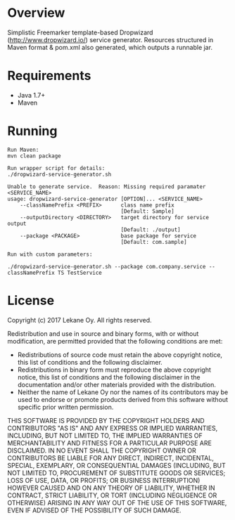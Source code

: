 # Overview

Simplistic Freemarker template-based Dropwizard (http://www.dropwizard.io/) service generator.
Resources structured in Maven format & pom.xml also generated, which outputs a runnable jar.

# Requirements

* Java 1.7+
* Maven

# Running

```
Run Maven:
mvn clean package

Run wrapper script for details:
./dropwizard-service-generator.sh

Unable to generate service.  Reason: Missing required paramater <SERVICE_NAME>
usage: dropwizard-service-generator [OPTION]... <SERVICE_NAME>
    --classNamePrefix <PREFIX>      class name prefix
                                    [Default: Sample]
    --outputDirectory <DIRECTORY>   target directory for service output
                                    [Default: ./output]
    --package <PACKAGE>             base package for service
                                    [Default: com.sample]

Run with custom parameters:

./dropwizard-service-generator.sh --package com.company.service --classNamePrefix TS TestService
```

# License

Copyright (c) 2017 Lekane Oy. All rights reserved.

Redistribution and use in source and binary forms, with or without
modification, are permitted provided that the following conditions are
met:

   * Redistributions of source code must retain the above copyright
notice, this list of conditions and the following disclaimer.
   * Redistributions in binary form must reproduce the above
copyright notice, this list of conditions and the following disclaimer
in the documentation and/or other materials provided with the
distribution.
   * Neither the name of Lekane Oy nor the names of its
contributors may be used to endorse or promote products derived from
this software without specific prior written permission.

THIS SOFTWARE IS PROVIDED BY THE COPYRIGHT HOLDERS AND CONTRIBUTORS
"AS IS" AND ANY EXPRESS OR IMPLIED WARRANTIES, INCLUDING, BUT NOT
LIMITED TO, THE IMPLIED WARRANTIES OF MERCHANTABILITY AND FITNESS FOR
A PARTICULAR PURPOSE ARE DISCLAIMED. IN NO EVENT SHALL THE COPYRIGHT
OWNER OR CONTRIBUTORS BE LIABLE FOR ANY DIRECT, INDIRECT, INCIDENTAL,
SPECIAL, EXEMPLARY, OR CONSEQUENTIAL DAMAGES (INCLUDING, BUT NOT
LIMITED TO, PROCUREMENT OF SUBSTITUTE GOODS OR SERVICES; LOSS OF USE,
DATA, OR PROFITS; OR BUSINESS INTERRUPTION) HOWEVER CAUSED AND ON ANY
THEORY OF LIABILITY, WHETHER IN CONTRACT, STRICT LIABILITY, OR TORT
(INCLUDING NEGLIGENCE OR OTHERWISE) ARISING IN ANY WAY OUT OF THE USE
OF THIS SOFTWARE, EVEN IF ADVISED OF THE POSSIBILITY OF SUCH DAMAGE.

